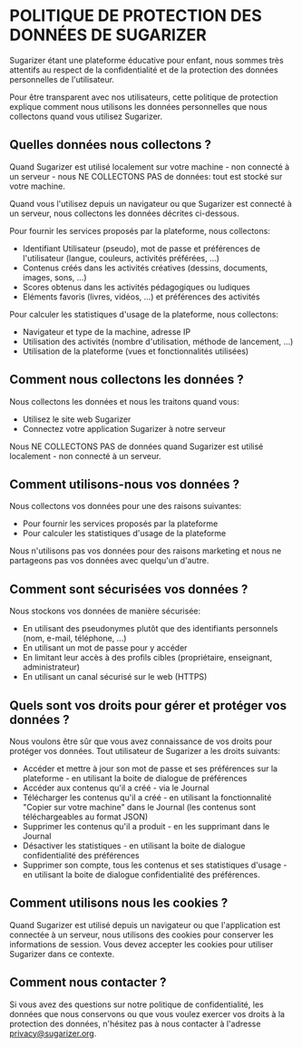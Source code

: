 # POLITIQUE DE PROTECTION DES DONNÉES DE SUGARIZER

Sugarizer étant une plateforme éducative pour enfant, nous sommes très attentifs au respect de la confidentialité et de la protection des données personnelles de l'utilisateur.

Pour être transparent avec nos utilisateurs, cette politique de protection explique comment nous utilisons les données personnelles que nous collectons quand vous utilisez Sugarizer.

## Quelles données nous collectons ?

Quand Sugarizer est utilisé localement sur votre machine - non connecté à un serveur - nous NE COLLECTONS PAS de données: tout est stocké sur votre machine.

Quand vous l'utilisez depuis un navigateur ou que Sugarizer est connecté à un serveur, nous collectons les données décrites ci-dessous.

Pour fournir les services proposés par la plateforme, nous collectons:

- Identifiant Utilisateur (pseudo), mot de passe et préférences de l'utilisateur (langue, couleurs, activités préférées, ...)
- Contenus créés dans les activités créatives (dessins, documents, images, sons, ...)
- Scores obtenus dans les activités pédagogiques ou ludiques
- Eléments favoris (livres, vidéos, ...) et préférences des activités

Pour calculer les statistiques d'usage de la plateforme, nous collectons:

- Navigateur et type de la machine, adresse IP
- Utilisation des activités (nombre d'utilisation, méthode de lancement, ...)
- Utilisation de la plateforme (vues et fonctionnalités utilisées)

## Comment nous collectons les données ?

Nous collectons les données et nous les traitons quand vous:

- Utilisez le site web Sugarizer
- Connectez votre application Sugarizer à notre serveur

Nous NE COLLECTONS PAS de données quand Sugarizer est utilisé localement - non connecté à un serveur.

## Comment utilisons-nous vos données ?

Nous collectons vos données pour une des raisons suivantes:

- Pour fournir les services proposés par la plateforme
- Pour calculer les statistiques d'usage de la plateforme

Nous n'utilisons pas vos données pour des raisons marketing et nous ne partageons pas vos données avec quelqu'un d'autre.


## Comment sont sécurisées vos données ?

Nous stockons vos données de manière sécurisée:

- En utilisant des pseudonymes plutôt que des identifiants personnels (nom, e-mail, téléphone, ...)
- En utilisant un mot de passe pour y accéder
- En limitant leur accès à des profils cibles (propriétaire, enseignant, administrateur)
- En utilisant un canal sécurisé sur le web (HTTPS)


## Quels sont vos droits pour gérer et protéger vos données ?

Nous voulons être sûr que vous avez connaissance de vos droits pour protéger vos données. Tout utilisateur de Sugarizer a les droits suivants:

- Accéder et mettre à jour son mot de passe et ses préférences sur la plateforme - en utilisant la boite de dialogue de préférences
- Accéder aux contenus qu'il a créé - via le Journal
- Télécharger les contenus qu'il a créé - en utilisant la fonctionnalité "Copier sur votre machine" dans le Journal (les contenus sont téléchargeables au format JSON)
- Supprimer les contenus qu'il a produit - en les supprimant dans le Journal
- Désactiver les statistiques - en utilisant la boite de dialogue confidentialité des préférences
- Supprimer son compte, tous les contenus et ses statistiques d'usage - en utilisant la boite de dialogue confidentialité des préférences.

## Comment utilisons nous les cookies ?

Quand Sugarizer est utilisé depuis un navigateur ou que l'application est connectée à un serveur, nous utilisons des cookies pour conserver les informations de session. Vous devez accepter les cookies pour utiliser Sugarizer dans ce contexte.

## Comment nous contacter ?

Si vous avez des questions sur notre politique de confidentialité, les données que nous conservons ou que vous voulez exercer vos droits à la protection des données, n'hésitez pas à nous contacter à l'adresse privacy@sugarizer.org.
